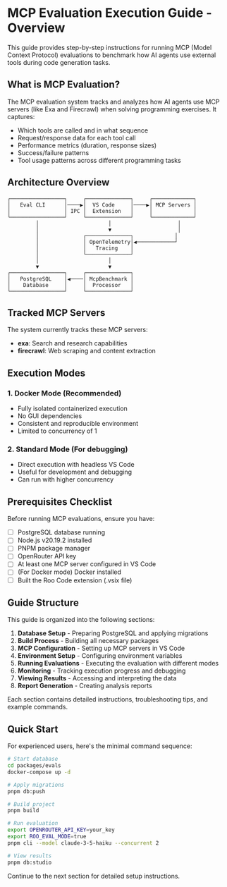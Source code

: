 # MCP Evaluation Execution Guide - Overview

This guide provides step-by-step instructions for running MCP (Model Context Protocol) evaluations to benchmark how AI agents use external tools during code generation tasks.

## What is MCP Evaluation?

The MCP evaluation system tracks and analyzes how AI agents use MCP servers (like Exa and Firecrawl) when solving programming exercises. It captures:

- Which tools are called and in what sequence
- Request/response data for each tool call
- Performance metrics (duration, response sizes)
- Success/failure patterns
- Tool usage patterns across different programming tasks

## Architecture Overview

```
┌─────────────────┐     ┌──────────────┐     ┌─────────────┐
│   Eval CLI      │────▶│  VS Code     │────▶│ MCP Servers │
│                 │ IPC │  Extension   │     │             │
└─────────────────┘     └──────────────┘     └─────────────┘
         │                      │                     │
         │                      ▼                     │
         │              ┌──────────────┐             │
         │              │ OpenTelemetry│◀────────────┘
         │              │   Tracing    │
         │              └──────────────┘
         │                      │
         ▼                      ▼
┌─────────────────┐     ┌──────────────┐
│   PostgreSQL    │◀────│ McpBenchmark │
│    Database     │     │  Processor   │
└─────────────────┘     └──────────────┘
```

## Tracked MCP Servers

The system currently tracks these MCP servers:

- **exa**: Search and research capabilities
- **firecrawl**: Web scraping and content extraction

## Execution Modes

### 1. **Docker Mode** (Recommended)

- Fully isolated containerized execution
- No GUI dependencies
- Consistent and reproducible environment
- Limited to concurrency of 1

### 2. **Standard Mode** (For debugging)

- Direct execution with headless VS Code
- Useful for development and debugging
- Can run with higher concurrency

## Prerequisites Checklist

Before running MCP evaluations, ensure you have:

- [ ] PostgreSQL database running
- [ ] Node.js v20.19.2 installed
- [ ] PNPM package manager
- [ ] OpenRouter API key
- [ ] At least one MCP server configured in VS Code
- [ ] (For Docker mode) Docker installed
- [ ] Built the Roo Code extension (.vsix file)

## Guide Structure

This guide is organized into the following sections:

1. **Database Setup** - Preparing PostgreSQL and applying migrations
2. **Build Process** - Building all necessary packages
3. **MCP Configuration** - Setting up MCP servers in VS Code
4. **Environment Setup** - Configuring environment variables
5. **Running Evaluations** - Executing the evaluation with different modes
6. **Monitoring** - Tracking execution progress and debugging
7. **Viewing Results** - Accessing and interpreting the data
8. **Report Generation** - Creating analysis reports

Each section contains detailed instructions, troubleshooting tips, and example commands.

## Quick Start

For experienced users, here's the minimal command sequence:

```bash
# Start database
cd packages/evals
docker-compose up -d

# Apply migrations
pnpm db:push

# Build project
pnpm build

# Run evaluation
export OPENROUTER_API_KEY=your_key
export ROO_EVAL_MODE=true
pnpm cli --model claude-3-5-haiku --concurrent 2

# View results
pnpm db:studio
```

Continue to the next section for detailed setup instructions.
